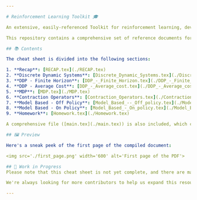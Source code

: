 ```yaml
---

# Reinforcement Learning Toolkit 🎓

An extensive, easily-referenced Toolkit for reinforcement learning, developed as part of the TAU-23 course.

This repository contains a comprehensive set of reference documents for the course, organized into individual LaTeX files for each main topic. This allows for quick access to specific sections when you need to brush up on a particular topic.

## 📚 Contents

The cheat sheet is divided into the following sections:

1. **Recap**: [RECAP.tex](./RECAP.tex)
2. **Discrete Dynamic Systems**: [Discrete_Dynamic_Systems.tex](./Discrete_Dynamic_Systems.tex)
3. **DDP - Finite Horizon**: [DDP_-_Finite_Horizon.tex](./DDP_-_Finite_Horizon.tex)
4. **DDP - Average Cost**: [DDP_-_Average_cost.tex](./DDP_-_Average_cost.tex)
5. **MDP**: [MDP.tex](./MDP.tex)
6. **Contraction Operators**: [Contraction_Operators.tex](./Contraction_Operators.tex)
7. **Model Based - Off Policy**: [Model_Based_--_Off_policy.tex](./Model_Based_--_Off_policy.tex)
8. **Model Based - On Policy**: [Model_Based_-_On_policy.tex](./Model_Based_-_On_policy.tex)
9. **Homework**: [Homework.tex](./Homework.tex)

A comprehensive file ([main.tex](./main.tex)) is also included, which compiles all the above sections into a single, seamless document.

## 🖼️ Preview

Here's a sneak peek of the first page of the compiled document:

<img src='./first_page.png' width='600' alt='First page of the PDF'>

## 🚧 Work in Progress
Please note that this cheat sheet is not yet complete, and there are many more sections we plan to add.

We're always looking for more contributors to help us expand this resource. If you're interested in helping to improve the cheat sheet, please feel free to fork the repository, make your changes, and submit a pull request. We welcome all contributions and would be thrilled to have you join our team of collaborators!

---
```


